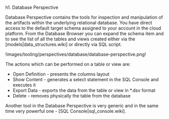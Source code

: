 
h1. Database Perspective

Database Perspective contains the tools for inspection and manipulation of the artifacts within the underlying relational database.
You have direct access to the default target schema assigned to your account in the cloud platform.
From the Database Browser you can expand the schema item and to see the list of all the tables and views created either via the [models|data_structures.wiki] or directly via SQL script.

!images/tooling/perspectives/database/database-perspective.png!

The actions which can be performed on a table or view are:
* Open Definition - presents the columns layout 
* Show Content - generates a select statement in the SQL Console and executes it
* Export Data - exports the data from the table or view in *.dsv format
* Delete - removes physically the table from the database

Another tool in the Database Perspective is very generic and in the same time very powerful one - [SQL Console|sql_console.wiki].
